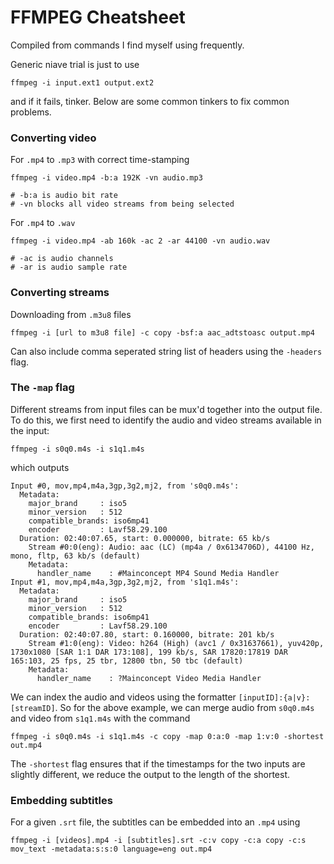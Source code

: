 # FFMPEG Cheatsheet
Compiled from commands I find myself using frequently.

Generic niave trial is just to use
```
ffmpeg -i input.ext1 output.ext2
```
and if it fails, tinker. Below are some common tinkers to fix common problems.

### Converting video
For `.mp4` to `.mp3` with correct time-stamping
```
ffmpeg -i video.mp4 -b:a 192K -vn audio.mp3

# -b:a is audio bit rate
# -vn blocks all video streams from being selected
```

For `.mp4` to `.wav`
```
ffmpeg -i video.mp4 -ab 160k -ac 2 -ar 44100 -vn audio.wav

# -ac is audio channels
# -ar is audio sample rate
```

### Converting streams
Downloading from `.m3u8` files
```
ffmpeg -i [url to m3u8 file] -c copy -bsf:a aac_adtstoasc output.mp4
```
Can also include comma seperated string list of headers using the `-headers` flag.

### The `-map` flag
Different streams from input files can be mux'd together into the output file. To do this, we first need to identify the audio and video streams available in the input:

```
ffmpeg -i s0q0.m4s -i s1q1.m4s
```
which outputs
```
Input #0, mov,mp4,m4a,3gp,3g2,mj2, from 's0q0.m4s':
  Metadata:
    major_brand     : iso5
    minor_version   : 512
    compatible_brands: iso6mp41
    encoder         : Lavf58.29.100
  Duration: 02:40:07.65, start: 0.000000, bitrate: 65 kb/s
    Stream #0:0(eng): Audio: aac (LC) (mp4a / 0x6134706D), 44100 Hz, mono, fltp, 63 kb/s (default)
    Metadata:
      handler_name    : #Mainconcept MP4 Sound Media Handler
Input #1, mov,mp4,m4a,3gp,3g2,mj2, from 's1q1.m4s':
  Metadata:
    major_brand     : iso5
    minor_version   : 512
    compatible_brands: iso6mp41
    encoder         : Lavf58.29.100
  Duration: 02:40:07.80, start: 0.160000, bitrate: 201 kb/s
    Stream #1:0(eng): Video: h264 (High) (avc1 / 0x31637661), yuv420p, 1730x1080 [SAR 1:1 DAR 173:108], 199 kb/s, SAR 17820:17819 DAR 165:103, 25 fps, 25 tbr, 12800 tbn, 50 tbc (default)
    Metadata:
      handler_name    : ?Mainconcept Video Media Handler
```
We can index the audio and videos using the formatter `[inputID]:{a|v}:[streamID]`. So for the above example, we can merge audio from `s0q0.m4s` and video from `s1q1.m4s` with the command
```
ffmpeg -i s0q0.m4s -i s1q1.m4s -c copy -map 0:a:0 -map 1:v:0 -shortest out.mp4
```

The `-shortest` flag ensures that if the timestamps for the two inputs are slightly different, we reduce the output to the length of the shortest.

### Embedding subtitles
For a given `.srt` file, the subtitles can be embedded into an `.mp4` using
```
ffmpeg -i [videos].mp4 -i [subtitles].srt -c:v copy -c:a copy -c:s mov_text -metadata:s:s:0 language=eng out.mp4
```